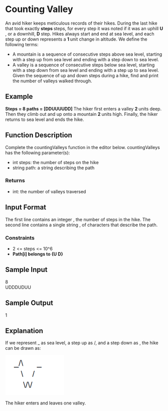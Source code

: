 # Counting Valley

An avid hiker keeps meticulous records of their hikes. During the last hike that took exactly <b> steps </b>
steps, for every step it was noted if it was an uphill <b> U </b>, or a downhill, <b> D </b> step. Hikes always start and
end at sea level, and each step up or down represents a <b> 1 </b> unit change in altitude. We define the
following terms:

- A mountain is a sequence of consecutive steps above sea level, starting with a step up
  from sea level and ending with a step down to sea level.
- A valley is a sequence of consecutive steps below sea level, starting with a step down
  from sea level and ending with a step up to sea level.
  Given the sequence of up and down steps during a hike, find and print the number of valleys walked
  through.

## Example

<b> Steps = 8 paths = [DDUUUUDD] </b>
The hiker first enters a valley <b> 2 </b> units deep. Then they climb out and up onto a mountain <b> 2 </b> units high.
Finally, the hiker returns to sea level and ends the hike.

## Function Description

Complete the countingValleys function in the editor below.
countingValleys has the following parameter(s):

- int steps: the number of steps on the hike
- string path: a string describing the path

### Returns

- int: the number of valleys traversed

## Input Format

The first line contains an integer , the number of steps in the hike.
The second line contains a single string , of characters that describe the path.

### Constraints

- 2 <= steps <= 10^6
- <b> Path[i] belongs to {U D} </b>

## Sample Input

8 <br>
UDDDUDUU <br>

## Sample Output

1

## Explanation

If we represent \_ as sea level, a step up as /, and a step down as \, the hike can be drawn as:

![1677441103911](image/README/1677441103911.png)

The hiker enters and leaves one valley.
